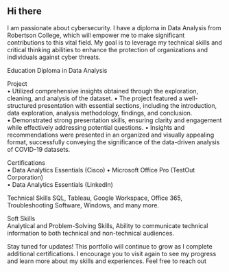 ## Hi there 

I am passionate about cybersecurity. I have a diploma in Data Analysis from Robertson College, which will empower me to make significant contributions to this vital field. My goal is to leverage my technical skills and critical thinking abilities to enhance the protection of organizations and individuals against cyber threats.

Education
        Diploma in Data Analysis

Project        
        • Utilized comprehensive insights obtained through the exploration, cleaning, and analysis of the dataset.
        • The project featured a well-structured presentation with essential sections, including the introduction, data exploration, analysis methodology, findings, and conclusion.        
        • Demonstrated strong presentation skills, ensuring clarity and engagement while effectively addressing potential questions. 
        • Insights and recommendations were presented in an organized and visually appealing format, successfully conveying the significance of the data-driven analysis of COVID-19 datasets. 

Certifications        
        • Data Analytics Essentials (Cisco) 
        • Microsoft Office Pro (TestOut Corporation)        
        • Data Analytics Essentials (LinkedIn) 

Technical Skills
        SQL, Tableau, Google Workspace, Office 365, Troubleshooting Software, Windows, and many more.
    
Soft Skills        
        Analytical and Problem-Solving Skills, Ability to communicate technical information to both technical and non-technical audiences.

Stay tuned for updates! 
This portfolio will continue to grow as I complete additional certifications. I encourage you to visit again to see my progress and learn more about my skills and experiences. Feel free to reach out
